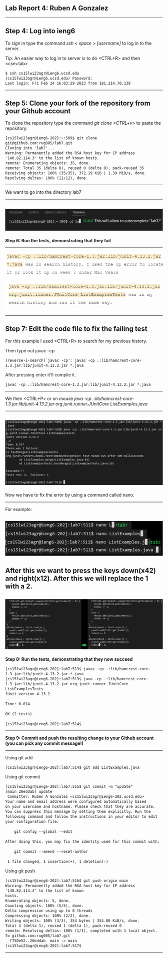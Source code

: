 ## Lab Report 4: Ruben A Gonzalez
---

**Step 4: Log into ieng6**
---
To sign in type the command *ssh < space > [username]* to log in to the server.
>
Tip: An easier way to log in to server is to do <CTRL+R> and then <cse+tab>
```
$ ssh cs15lwi23agr@ieng6.ucsd.edu
(cs15lwi23agr@ieng6.ucsd.edu) Password:
Last login: Fri Feb 24 16:03:29 2023 from 181.214.70.138
```
---

**Step 5: Clone your fork of the repository from your Github account**
---
To clone the repository type the command *git clone <CTRL+v>* to paste the repository.
```
[cs15lwi23agr@ieng6-202]:~:509$ git clone git@github.com:rug005/lab7.git
Cloning into 'lab7'...
Warning: Permanently added the RSA host key for IP address '140.82.114.3' to the list of known hosts.
remote: Enumerating objects: 35, done.
remote: Total 35 (delta 0), reused 0 (delta 0), pack-reused 35
Receiving objects: 100% (35/35), 372.19 KiB | 1.39 MiB/s, done.
Resolving deltas: 100% (12/12), done.
```
---

We want to go into the directory lab7

---
![Image](lab7.png)
---

**Step 6: Run the tests, demonstrating that they fail**

---
![Image](javac.png)

---

**Step 7: Edit the code file to fix the failing test**
---
For this example I used <CTRL+R> to search for my previous history.
>
Then type out javac -cp<ENTER>
 ```
 (reverse-i-search)`javac -cp': javac -cp .:lib/hamcrest-core-1.3.jar:lib/junit-4.13.2.jar *.java
 ```
 After pressing enter it'll compile it.
 ```
 javac -cp .:lib/hamcrest-core-1.3.jar:lib/junit-4.13.2.jar *.java
 ```
 ---
 We then <CTRL+P> or <Right click> on mouse *java -cp .:lib/hamcrest-core-1.3.jar:lib/junit-4.13.2.jar org.junit.runner.JUnitCore ListExamples.java*
 >
 
 ---
![Image](FAILURES.png)
---
 
Now we have to fix the error by using a command called nano.
 
>
---
 
For example:
 
 >
![Image](nanoList.png)
 ---
 >
 
 After this we want to press the keys down(x42) and right(x12). After this we will replace the 1 with a 2.
---
![Image](edit.png)
---
 
**Step 8: Run the tests, demonstrating that they now succeed**
 
```
[cs15lwi23agr@ieng6-202]:lab7:513$ javac -cp .:lib/hamcrest-core-1.3.jar:lib/junit-4.13.2.jar *.java
[cs15lwi23agr@ieng6-202]:lab7:513$ java -cp .:lib/hamcrest-core-1.3.jar:lib/junit-4.13.2.jar org.junit.runner.JUnitCore 
ListExamplesTests
JUnit version 4.13.2
..
Time: 0.014

OK (2 tests)

[cs15lwi23agr@ieng6-202]:lab7:514$
```
---
 
**Step 9: Commit and push the resulting change to your Github account (you can pick any commit message!)**
 
---
Using git add
```
[cs15lwi23agr@ieng6-202]:lab7:514$ git add ListExamples.java
```
Using git commit
```
[cs15lwi23agr@ieng6-202]:lab7:515$ git commit -m "update"
[main 20eddab] update
 Committer: Ruben A Gonzalez <cs15lwi23agr@ieng6-202.ucsd.edu>
Your name and email address were configured automatically based
on your username and hostname. Please check that they are accurate.
You can suppress this message by setting them explicitly. Run the
following command and follow the instructions in your editor to edit
your configuration file:

    git config --global --edit

After doing this, you may fix the identity used for this commit with:

    git commit --amend --reset-author

 1 file changed, 1 insertion(+), 1 deletion(-)
 ```
 Using git push
 ```
[cs15lwi23agr@ieng6-202]:lab7:516$ git push origin main 
Warning: Permanently added the RSA host key for IP address '140.82.114.4' to the list of known 
hosts.
Enumerating objects: 5, done.
Counting objects: 100% (5/5), done.
Delta compression using up to 8 threads
Compressing objects: 100% (2/2), done.
Writing objects: 100% (3/3), 354 bytes | 354.00 KiB/s, done.
Total 3 (delta 1), reused 1 (delta 1), pack-reused 0
remote: Resolving deltas: 100% (1/1), completed with 1 local object.
To github.com:rug005/lab7.git
   f750e52..20eddab  main -> main
[cs15lwi23agr@ieng6-202]:lab7:517$ 
```
---

